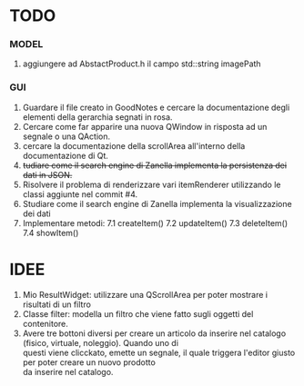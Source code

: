 # TODO

### MODEL
1. aggiungere ad AbstactProduct.h il campo std::string imagePath

### GUI 
1. Guardare il file creato in GoodNotes e cercare la documentazione degli elementi della gerarchia segnati in rosa. 
2. Cercare come far apparire una nuova QWindow in risposta ad un segnale o una QAction.
3. cercare la documentazione della scrollArea all'interno della documentazione di Qt.
4. ~~tudiare come il search engine di Zanella implementa la persistenza dei dati in JSON.~~
5. Risolvere il problema di renderizzare vari itemRenderer utilizzando le classi aggiunte nel commit #4.
6. Studiare come il search engine di Zanella implementa la visualizzazione dei dati 
7. Implementare metodi:
    7.1 createItem()
    7.2 updateItem()
    7.3 deleteItem()
    7.4 showItem()

# IDEE

1. Mio ResultWidget: utilizzare una QScrollArea per poter mostrare i risultati di un filtro 
2. Classe filter: modella un filtro che viene fatto sugli oggetti del contenitore. 
3. Avere tre bottoni diversi per creare un articolo da inserire nel catalogo (fisico, virtuale, noleggio). Quando uno di <br> questi viene clicckato, emette un segnale, il quale triggera l'editor giusto per poter creare un nuovo prodotto <br>
da inserire nel catalogo.